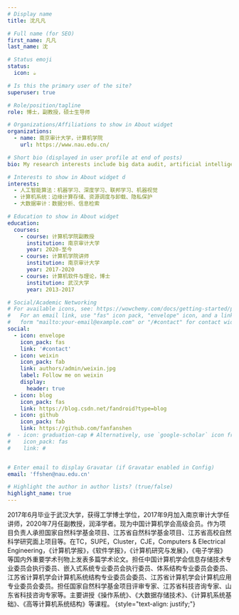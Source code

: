 ```yaml
---
# Display name
title: 沈凡凡

# Full name (for SEO)
first_name: 凡凡
last_name: 沈

# Status emoji
status:
  icon: ☕️

# Is this the primary user of the site?
superuser: true

# Role/position/tagline
role: 博士，副教授，硕士生导师

# Organizations/Affiliations to show in About widget
organizations:
  - name: 南京审计大学，计算机学院
    url: https://www.nau.edu.cn/

# Short bio (displayed in user profile at end of posts)
bio: My research interests include big data audit, artificial intelligence and computer system.

# Interests to show in About widget d
interests:
  - 人工智能算法：机器学习、深度学习、联邦学习、机器视觉
  - 计算机系统：边缘计算存储、资源调度与卸载、隐私保护
  - 大数据审计：数据分析、信息检索

# Education to show in About widget
education:
  courses:
    - course: 计算机学院副教授
      institution: 南京审计大学
      year: 2020-至今
    - course: 计算机学院讲师
      institution: 南京审计大学
      year: 2017-2020
    - course: 计算机软件与理论，博士
      institution: 武汉大学
      year: 2013-2017

# Social/Academic Networking
# For available icons, see: https://wowchemy.com/docs/getting-started/page-builder/#icons
#   For an email link, use "fas" icon pack, "envelope" icon, and a link in the
#   form "mailto:your-email@example.com" or "/#contact" for contact widget.
social:
  - icon: envelope
    icon_pack: fas
    link: '#contact'
  - icon: weixin
    icon_pack: fab
    link: authors/admin/weixin.jpg
    label: Follow me on weixin
    display:
      header: true
  - icon: blog
    icon_pack: fas
    link: https://blog.csdn.net/fandroid?type=blog
  - icon: github
    icon_pack: fab
    link: https://github.com/fanfanshen
#  - icon: graduation-cap # Alternatively, use `google-scholar` icon from `ai` icon pack
#    icon_pack: fas
#    link: #


# Enter email to display Gravatar (if Gravatar enabled in Config)
email: 'ffshen@nau.edu.cn'

# Highlight the author in author lists? (true/false)
highlight_name: true
---
```


2017年6月毕业于武汉大学，获得工学博士学位，2017年9月加入南京审计大学任讲师，2020年7月任副教授，润泽学者。现为中国计算机学会高级会员。作为项目负责人承担国家自然科学基金项目、江苏省自然科学基金项目、江苏省高校自然科学研究面上项目等。在TC，SUPE，Cluster，CJE，Computers & Electrical Engineering，《计算机学报》，《软件学报》，《计算机研究与发展》，《电子学报》等国内外重要学术刊物上发表多篇学术论文。担任中国计算机学会信息存储技术专业委员会执行委员、嵌入式系统专业委员会执行委员、体系结构专业委员会委员、江苏省计算机学会计算机系统结构专业委员会委员、江苏省计算机学会计算机应用专业委员会委员。担任国家自然科学基金项目评审专家、江苏省科技咨询专家、山东省科技咨询专家等。主要讲授《操作系统》、《大数据存储技术》、《计算机系统基础》、《高等计算机系统结构》等课程。
{style="text-align: justify;"}
